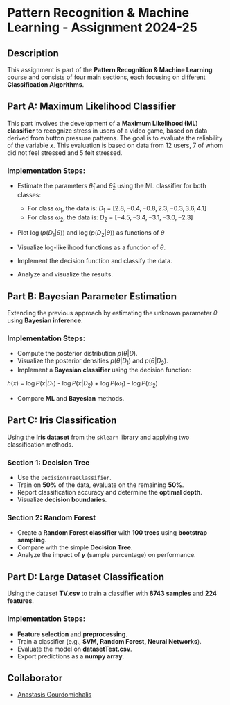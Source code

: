 # Pattern Recognition & Machine Learning - Assignment 2024-25

## Description
This assignment is part of the **Pattern Recognition & Machine Learning** course and consists of four main sections, each focusing on different **Classification Algorithms**.

## Part A: Maximum Likelihood Classifier
This part involves the development of a **Maximum Likelihood (ML) classifier** to recognize stress in users of a video game, based on data derived from button pressure patterns. The goal is to evaluate the reliability of the variable $x$. This evaluation is based on data from 12 users, 7 of whom did not feel stressed and 5 felt stressed.

### Implementation Steps:
- Estimate the parameters $\hat{\theta}_1$ and $\hat{\theta}_2$ using the ML classifier for both classes:
  - For class ${\omega}_1$, the data is: ${D}_1$ = $[2.8,−0.4,−0.8,2.3,−0.3,3.6,4.1]$
  - For class ${\omega}_2$, the data is: ${D}_2$ = $[−4.5,−3.4,−3.1,−3.0,−2.3]$
- Plot $\log( p({D}_1 | \theta))$ and $\log( p({D}_2 | \theta))$ as functions of $\theta$




- Visualize log-likelihood functions as a function of $\theta$.
- Implement the decision function and classify the data.
- Analyze and visualize the results.

## Part B: Bayesian Parameter Estimation
Extending the previous approach by estimating the unknown parameter $\theta$ using **Bayesian inference**.

### Implementation Steps:
- Compute the posterior distribution $p(\theta|D)$.
- Visualize the posterior densities $p(\theta|D_1)$ and $p(\theta|D_2)$.
- Implement a **Bayesian classifier** using the decision function:

 $h(x)$ = $\log P(x | D_1)$ - $\log P(x | D_2)$ + $\log P(\omega_1)$ - $\log P(\omega_2)$

- Compare **ML** and **Bayesian** methods.

## Part C: Iris Classification
Using the **Iris dataset** from the `sklearn` library and applying two classification methods.

### Section 1: Decision Tree
- Use the `DecisionTreeClassifier`.
- Train on **50%** of the data, evaluate on the remaining **50%**.
- Report classification accuracy and determine the **optimal depth**.
- Visualize **decision boundaries**.

### Section 2: Random Forest
- Create a **Random Forest classifier** with **100 trees** using **bootstrap sampling**.
- Compare with the simple **Decision Tree**.
- Analyze the impact of **$\gamma$** (sample percentage) on performance.

## Part D: Large Dataset Classification
Using the dataset **TV.csv** to train a classifier with **8743 samples** and **224 features**.

### Implementation Steps:
- **Feature selection** and **preprocessing**.
- Train a classifier (e.g., **SVM, Random Forest, Neural Networks**).
- Evaluate the model on **datasetTest.csv**.
- Export predictions as a **numpy array**.

## Collaborator
- [Anastasis Gourdomichalis](https://github.com/anasgourd)  
